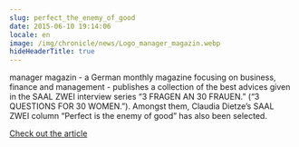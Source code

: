 ```yaml
---
slug: perfect_the_enemy_of_good
date: 2015-06-10 19:14:06
locale: en
image: /img/chronicle/news/Logo_manager_magazin.webp
hideHeaderTitle: true
---
```


manager magazin - a German monthly magazine focusing on business, finance and management - publishes a collection of the best advices given in the SAAL ZWEI interview series “3 FRAGEN AN 30 FRAUEN.” (“3 QUESTIONS FOR 30 WOMEN.”). Amongst them, Claudia Dietze’s SAAL ZWEI column “Perfect is the enemy of good” has also been selected.

[Check out the article](http://www.manager-magazin.de/unternehmen/karriere/der-beste-rat-den-ich-je-bekommen-habe-a-1037828-2.html)